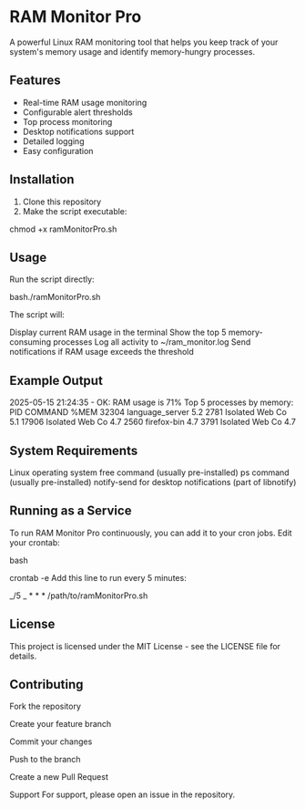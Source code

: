 # RAM Monitor Pro

A powerful Linux RAM monitoring tool that helps you keep track of your system's memory usage and identify memory-hungry processes.

## Features

- Real-time RAM usage monitoring
- Configurable alert thresholds
- Top process monitoring
- Desktop notifications support
- Detailed logging
- Easy configuration

## Installation

1. Clone this repository
2. Make the script executable:

chmod +x ramMonitorPro.sh

## Usage

Run the script directly:

bash./ramMonitorPro.sh

The script will:

Display current RAM usage in the terminal
Show the top 5 memory-consuming processes
Log all activity to ~/ram_monitor.log
Send notifications if RAM usage exceeds the threshold

## Example Output

2025-05-15 21:24:35 - OK: RAM usage is 71%
Top 5 processes by memory:
PID COMMAND %MEM
32304 language_server 5.2
2781 Isolated Web Co 5.1
17906 Isolated Web Co 4.7
2560 firefox-bin 4.7
3791 Isolated Web Co 4.7

## System Requirements

Linux operating system
free command (usually pre-installed)
ps command (usually pre-installed)
notify-send for desktop notifications (part of libnotify)

## Running as a Service

To run RAM Monitor Pro continuously, you can add it to your cron jobs. Edit your crontab:

bash

crontab -e
Add this line to run every 5 minutes:

_/5 _ \* \* \* /path/to/ramMonitorPro.sh

## License

This project is licensed under the MIT License - see the LICENSE file for details.

## Contributing

Fork the repository

Create your feature branch

Commit your changes

Push to the branch

Create a new Pull Request

Support
For support, please open an issue in the repository.
